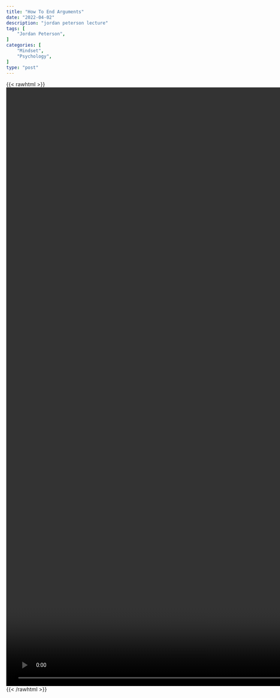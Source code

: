 ```yaml
---
title: "How To End Arguments"
date: "2022-04-02"
description: "jordan peterson lecture"
tags: [
    "Jordan Peterson",
]
categories: [
    "Mindset",
    "Psychology",
]
type: "post"
---
```

{{< rawhtml >}}
    <video style="height:40vh;width:auto" overflow="hidden" controls>
        <source src="https://lectures.dev00ps.com/jp-vids/Use_This_Psychotherapy_Technique_To_End_All_Of_Your_Arguments_%7C_Jordan_Peterson_at_Cambridge.mp4" type="video/mp4"> 
    </video>
{{< /rawhtml >}}